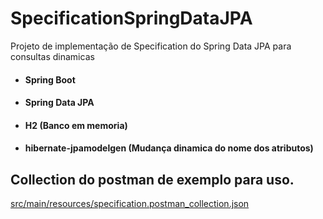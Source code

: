 # SpecificationSpringDataJPA
Projeto de implementação de Specification do Spring Data JPA para consultas dinamicas

* #### Spring Boot
* #### Spring Data JPA
* #### H2 (Banco em memoria)
* #### hibernate-jpamodelgen (Mudança dinamica do nome dos atributos)



## Collection do postman de exemplo para uso.

[src/main/resources/specification.postman_collection.json]()